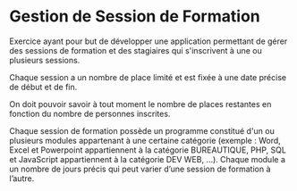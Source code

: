 Gestion de Session de Formation
===============================

Exercice ayant pour but de développer une application permettant de gérer des sessions de formation et des stagiaires qui s'inscrivent à une ou plusieurs sessions.

Chaque session a un nombre de place limité et est fixée à une date précise de début et de fin.

On doit pouvoir savoir à tout moment le nombre de places restantes en fonction du nombre de personnes inscrites.

Chaque session de formation possède un programme constitué d'un ou plusieurs modules appartenant à une certaine catégorie (exemple : Word, Excel et Powerpoint appartiennent à la catégorie BUREAUTIQUE, PHP, SQL et JavaScript appartiennent à la catégorie DEV WEB, ...).
Chaque module a un nombre de jours précis qui peut varier d’une session de formation à l’autre.
